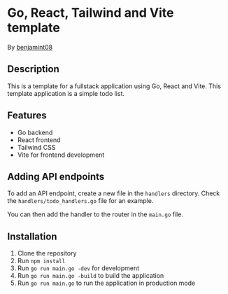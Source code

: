 # Go, React, Tailwind and Vite template

By [benjamint08](https://github.com/benjamint08)

## Description

This is a template for a fullstack application using Go, React and Vite. This template application is a simple todo list.

## Features

- Go backend
- React frontend
- Tailwind CSS
- Vite for frontend development

## Adding API endpoints

To add an API endpoint, create a new file in the `handlers` directory. Check the `handlers/todo_handlers.go` file for an example.

You can then add the handler to the router in the `main.go` file.

## Installation

1. Clone the repository
2. Run `npm install`
3. Run `go run main.go -dev` for development
4. Run `go run main.go -build` to build the application
5. Run `go run main.go` to run the application in production mode